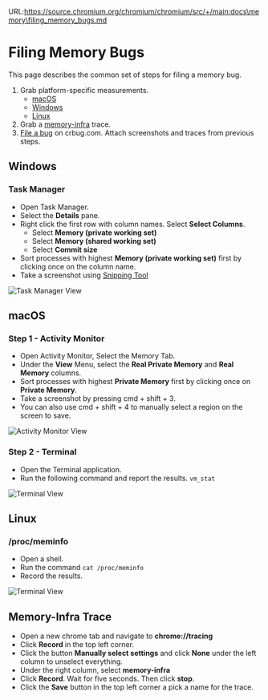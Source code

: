 URL:https://source.chromium.org/chromium/chromium/src/+/main:docs\memory\filing_memory_bugs.md
# Filing Memory Bugs

This page describes the common set of steps for filing a memory bug.

1. Grab platform-specific measurements.
    * [macOS](#macOS)
    * [Windows](#Windows)
    * [Linux](#Linux)
2. Grab a [memory-infra](#memory-infra) trace.
3. [File a
   bug](https://bugs.chromium.org/p/chromium/issues/entry?template=Memory%20usage)
   on crbug.com. Attach screenshots and traces from previous steps.

## Windows

### Task Manager

* Open Task Manager.
* Select the **Details** pane.
* Right click the first row with column names. Select **Select Columns**.
    * Select **Memory (private working set)**
    * Select **Memory (shared working set)**
    * Select **Commit size**
* Sort processes with highest **Memory (private working set)** first by clicking
  once on the column name.
* Take a screenshot using [Snipping
  Tool](https://support.microsoft.com/en-us/help/13776/windows-use-snipping-tool-to-capture-screenshots)

![Task Manager View](https://storage.googleapis.com/chromium-docs.appspot.com/memory_windows_task_manager.png)

## macOS

### Step 1 - Activity Monitor

* Open Activity Monitor, Select the Memory Tab.
* Under the **View** Menu, select the **Real Private Memory** and **Real Memory** columns.
* Sort processes with highest **Private Memory** first by clicking once on **Private Memory**.
* Take a screenshot by pressing cmd + shift + 3.
* You can also use cmd + shift + 4 to manually select a region on the screen to save.

![Activity Monitor View](https://storage.googleapis.com/chromium-docs.appspot.com/memory_macos_activity_monitor.png)

### Step 2 - Terminal

* Open the Terminal application.
* Run the following command and report the results. ```vm_stat```

![Terminal View](https://storage.googleapis.com/chromium-docs.appspot.com/memory_macos_terminal_vmstat.png)

## Linux

### /proc/meminfo

* Open a shell.
* Run the command ```cat /proc/meminfo```
* Record the results.

![Terminal View](https://storage.googleapis.com/chromium-docs.appspot.com/memory_linux_meminfo.png)

## <a name="memory-infra"></a> Memory-Infra Trace

* Open a new chrome tab and navigate to **chrome://tracing**
* Click **Record** in the top left corner.
* Click the button **Manually select settings** and click **None** under the left column to unselect everything.
* Under the right column, select **memory-infra**
* Click **Record**. Wait for five seconds. Then click **stop**.
* Click the **Save** button in the top left corner a pick a name for the trace.
